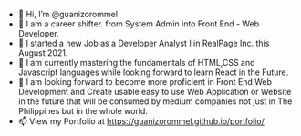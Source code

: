 

- 👋 Hi, I’m @guanizorommel
- 👀 I am a career shifter. from System Admin into Front End - Web Developer.
- 👀 I started a new Job as a Developer Analyst I in RealPage Inc. this August 2021.
- 🌱 I am currently mastering the fundamentals of  HTML,CSS and Javascript languages while looking forward to learn React in the Future. 
- 💞️ I am looking forward to become more proficient in Front End Web Development and Create usable easy to use Web Application or Website in the future that will be consumed by medium companies not just in The Philippines but in the whole world. 
- 📫 View my Portfolio at https://guanizorommel.github.io/portfolio/

<!---
guanizorommel/guanizorommel is a ✨ special ✨ repository because its `README.md` (this file) appears on your GitHub profile.
You can click the Preview link to take a look at your changes.
--->
